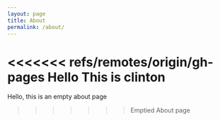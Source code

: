 ```yaml
---
layout: page
title: About
permalink: /about/
---
```

<<<<<<< refs/remotes/origin/gh-pages
Hello
This is clinton
=======

Hello, this is an empty about page
>>>>>>> Emptied About page
